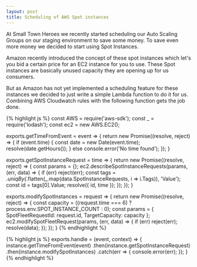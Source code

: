 ```yaml
---
layout: post
title: Scheduling of AWS Spot instances
---
```


At Small Town Heroes we recently started scheduling our Auto Scaling Groups on our staging environment to save some money.
To save even more money we decided to start using Spot Instances.

Amazon recently introduced the concept of these spot instances which let's you bid a certain price for an EC2 instance for you to use. 
These Spot instances are basically unused capacity they are opening up for us consumers.

But as Amazon has not yet implemented a scheduling feature for these instances we decided to just write a simple Lambda function to do it for us.
Combining AWS Cloudwatch rules with the following function gets the job done.

{% highlight js %}
const AWS = require('aws-sdk');
const _ = require('lodash');
const ec2 = new AWS.EC2();

exports.getTimeFromEvent = event => {
    return new Promise((resolve, reject) => {
        if (event.time) {
            const date = new Date(event.time);
            resolve(date.getHours());
        }
        else console.error('No time found');
    });
}

exports.getSpotInstanceRequest = time => {
    return new Promise((resolve, reject) => {
        const params = {};
        ec2.describeSpotInstanceRequests(params, (err, data) => {
            if (err) reject(err);
            const tags = _.uniqBy(_.flatten(_.map(data.SpotInstanceRequests, i => i.Tags)), 'Value');
            const id = tags[0].Value;
            resolve({ id, time });
        });
    });
}

exports.modifySpotInstances = request => {
    return new Promise((resolve, reject) => {
        const capacity = ((request.time === 6) ? process.env.SPOT_INSTANCE_COUNT : 0);
        const params = {
            SpotFleetRequestId: request.id,
            TargetCapacity: capacity
        };
        ec2.modifySpotFleetRequest(params, (err, data) => {
            if (err) reject(err);
            resolve(data);
        });
    });
}
{% endhighlight %}

{% highlight js %}
exports.handle = (event, context) => {
    instance.getTimeFromEvent(event)
    .then(instance.getSpotInstanceRequest)
    .then(instance.modifySpotInstances)
    .catch(err => {
        console.error(err);
    });
}
{% endhighlight %}
